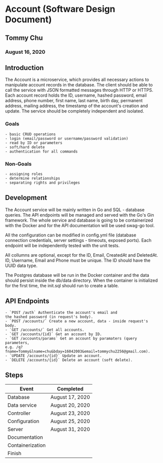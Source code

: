 # Account (Software Design Document)

## Tommy Chu

### August 16, 2020

## Introduction

The Account is a microservice, which provides all necessary actions
to manipulate account records in the database. The client should
be able to call the service with JSON formatted messages through
HTTP or HTTPS. Each account record holds the ID, username,
hashed password, email address, phone number, first name, last name,
birth day, permanent address, mailing address, the timestamp of the
account's creation and update. The service should be completely
independent and isolated.

### Goals

    - basic CRUD operations
    - login (email/password or username/password validation)
    - read by ID or parameters
    - soft/hard delete
    - authentication for all commands

### Non-Goals

    - assigning roles
    - determine relationships
    - separating rights and privileges

## Development

The Account service will be mainly written in Go
and SQL - database queries. The API endpoints will be
managed and served with the Go's Gin framework. The
whole service and database is going to be containerized
with the Docker and for the API documentation will
be used swag-go tool.

All the configuration can be modified in config.yml
file (database connection credentials,
server settings - timeouts, exposed ports). Each
endpoint will be independently tested with the unit tests.

All collumns are optional, except for the ID, Email,
CreatedAt and DeletedAt. ID, Username, Email and Phone
must be unique. The ID should have the UUID data type.

The Postgres database will be run in the Docker container
and the data should persist inside the db/data directory.
When the container is initialized for the first time,
the init.sql should run to create a table.

## API Endpoints

    - `POST /auth` Authenticate the account's email and
    the hashed password (in request's body).
    - `POST /accounts/` Create a new account, data - inside request's body.
    - `GET /accounts/` Get all accounts.
    - `GET /accounts/{id}` Get an account by ID.
    - `GET /accounts/params` Get an account by paramaters (query parameters,
    e.g. /q?fname=Tommy&lname=chu&bday=16042003&email=tommychu2256@gmail.com).
    - `UPDATE /accounts/{id}` Update an account.
    - `DELETE /accounts/{id}` Delete an account (soft delete).

## Steps

Event | Completed
----- | ---------
Database | August 17, 2020
Data service | August 20, 2020
Controller | August 23, 2020
Configuration | August 25, 2020
Server | August 31, 2020
Documentation |
Containerization |
Finish |
